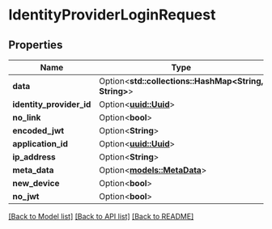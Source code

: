 # IdentityProviderLoginRequest

## Properties

Name | Type | Description | Notes
------------ | ------------- | ------------- | -------------
**data** | Option<**std::collections::HashMap<String, String>**> |  | [optional]
**identity_provider_id** | Option<[**uuid::Uuid**](uuid::Uuid.md)> |  | [optional]
**no_link** | Option<**bool**> |  | [optional]
**encoded_jwt** | Option<**String**> |  | [optional]
**application_id** | Option<[**uuid::Uuid**](uuid::Uuid.md)> |  | [optional]
**ip_address** | Option<**String**> |  | [optional]
**meta_data** | Option<[**models::MetaData**](MetaData.md)> |  | [optional]
**new_device** | Option<**bool**> |  | [optional]
**no_jwt** | Option<**bool**> |  | [optional]

[[Back to Model list]](../README.md#documentation-for-models) [[Back to API list]](../README.md#documentation-for-api-endpoints) [[Back to README]](../README.md)


